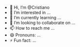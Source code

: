 - 👋 Hi, I’m @Cristiano
- 👀 I’m interested in ...
- 🌱 I’m currently learning ...
- 💞️ I’m looking to collaborate on ...
- 📫 How to reach me ...
- 😄 Pronouns: ...
- ⚡ Fun fact: ...

<!---
Cristiano1alfa/Cristiano1alfa is a ✨ special ✨ repository because its `README.md` (this file) appears on your GitHub profile.
You can click the Preview link to take a look at your changes.
--->
